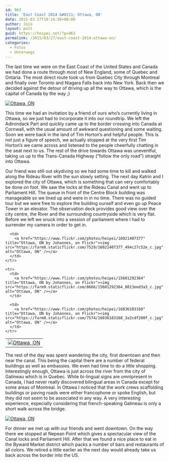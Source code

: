 ```yaml
---
id: 963
title: 'East Coast 2014 &#8211; Ottawa, ON'
date: 2015-03-27T19:14:56+00:00
author: Jojo
layout: post
guid: https://heipei.net/?p=963
permalink: /2015/03/27/east-coast-2014-ottawa-on/
categories:
  - Fotos
  - Unterwegs
---
```

The last time we were on the East Coast of the United States and Canada we had done a route through most of New England, some of Quebec and Ontaria. The most direct route took us from Quebec City through Montreal and finally over Toronto and Niagara Falls back into New York. Back then we decided against the detour of driving up all the way to Ottawa, which is the capital of Canada by the way ;)

<div class="img aligncenter">
  <a href="https://www.flickr.com/photos/heipei/16207218825" title="Ottawa, ON by Johannes, on Flickr"><img src="https://farm8.staticflickr.com/7547/16207218825_652f509de4_b.jpg" alt="Ottawa, ON" /></a>
</div>

This time we had an invitation by a friend of ours who&#8217;s currently living in Ottawa, so we just had to incorporate it into our roundtrip. We left the Adirondack Part and quickly came up to the border crossing into Canada at Cornwall, with the usual amount of awkward questioning and some waiting. Soon we were back in the land of Tim Horton&#8217;s and helpful people. This is not just a figure of speech, we actually stopped at the very first Tim Horton&#8217;s we came across and listened to the people cheerfully chatting in the seat next to us. The rest of the drive towards Ottawa was uneventful, taking us up to the Trans-Canada Highway (&#8220;follow the only road&#8221;) straight into Ottawa.

Our friend was still out skydiving so we had some time to kill and walked along the Rideau River with the sun slowly setting. The next day Katrin and I explored the city of Ottawa, which is something that can very comfortably be done on foot. We saw the locks at the Rideau Canal and went up to Parliament Hill. The queue in front of the Centre Block building was manageable so we lined up and were in in no time. There was no guided tour but we were free to explore the building ourself and even go up Peace Tower in an elevator. The observation deck provides good view over the city centre, the River and the surrounding countryside which is very flat. Before we left we snuck into a session of parliament where I had to surrender my camera in order to get in.

<div class="img aligncenter">
  <table>
    <tr>
      <td>
        <a href="https://www.flickr.com/photos/heipei/16213641656" title="Ottawa, ON by Johannes, on Flickr"><img src="https://farm8.staticflickr.com/7464/16213641656_e1ffb70d59_c.jpg" alt="Ottawa, ON" /></a>
      </td>
      
      <td>
        <a href="https://www.flickr.com/photos/heipei/16021407377" title="Ottawa, ON by Johannes, on Flickr"><img src="https://farm8.staticflickr.com/7529/16021407377_494c27c52e_c.jpg" alt="Ottawa, ON" /></a>
      </td>
    </tr>
    
    <tr>
      <td>
        <a href="https://www.flickr.com/photos/heipei/15601292364" title="Ottawa, ON by Johannes, on Flickr"><img src="https://farm9.staticflickr.com/8666/15601292364_8013eed3a3_c.jpg" alt="Ottawa, ON" /></a>
      </td>
      
      <td>
        <a href="https://www.flickr.com/photos/heipei/16036183168" title="Ottawa, ON by Johannes, on Flickr"><img src="https://farm8.staticflickr.com/7574/16036183168_3a2cdf200f_c.jpg" alt="Ottawa, ON" /></a>
      </td>
    </tr>
  </table>
</div>

The rest of the day was spent wandering the city, first downtown and then near the canal. This being the capital there are a number of federal buildings as well as embassies. We even had time to do a little shopping. Interestingly enough, Ottawa is just across the river from the city of Gatineau which is in Quebec. While bi-lingual signs are omnipresent in Canada, I had never really discovered bilingual areas in Canada except for some areas of Montreal. In Ottawa I noticed that the work crews scaffolding buildings or paving roads were either francophone or spoke English, but they did not seem to be associated in any way. A very interesting experience, especially considering that french-speaking Gatineau is only a short walk across the bridge.

<div class="img aligncenter">
  <a href="https://www.flickr.com/photos/heipei/15617115364" title="Ottawa, ON by Johannes, on Flickr"><img src="https://farm8.staticflickr.com/7497/15617115364_ca457d5dac_b.jpg" alt="Ottawa, ON" /></a>
</div>

For dinner we met up with our friends and went downtown. On the way there we stopped at Nepean Point which gives a spectacular view of the Canal locks and Parliament Hill. After that we found a nice place to eat in the Byward Market district which packs a number of bars and restaurants of all colors. We retired a little earlier as the next day would already take us back across the border into the US.